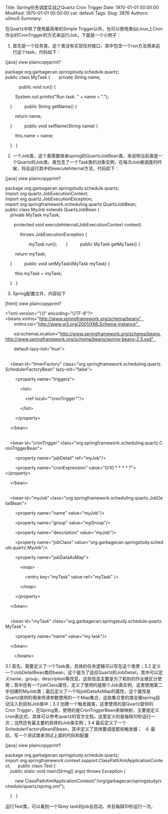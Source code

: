 Title: Spring任务调度实战之Quartz Cron Trigger
Date: 1970-01-01 00:00:00
Modified: 1970-01-01 00:00:00
cat: default
Tags: 
Slug: 3876
Authors: u0mo5 
Summary: 

在Quartz中除了使用最简单的Simple Trigger以外，也可以使用类似Linux上Cron作业的CronTrigger的方式来运行Job，下面是一个小例子：
1. 首先是一个任务类，这个类没有实现任何接口，其中包含一个run方法用来运行这个task，代码如下：
 



[java] view plaincopyprint?
 



package org.garbagecan.springstudy.schedule.quartz;  
  
public class MyTask {  
    private String name;  

      
    public void run() {  

        System.out.println("Run task: " + name + ".");  

    }  
  
    public String getName() {  

        return name;  

    }  
  
    public void setName(String name) {  

        this.name = name;  

    }  
}  


2. 一个Job类，这个类需要继承spring的QuartzJobBean类，来说明当前类是一个Quartz的Job类，类包含了一个Task类的对象实例，在每次Job被调度的时候，将会运行其中的executeInternal方法，代码如下：
 
 



[java] view plaincopyprint?
 



package org.garbagecan.springstudy.schedule.quartz;  
  
import org.quartz.JobExecutionContext;  
import org.quartz.JobExecutionException;  
import org.springframework.scheduling.quartz.QuartzJobBean;  
  
public class MyJob extends QuartzJobBean {  
      
    private MyTask myTask;  

  
    protected void executeInternal(JobExecutionContext context)  

            throws JobExecutionException {  

          
        myTask.run();  
    }  
  
    public MyTask getMyTask() {  

        return myTask;  

    }  
  
    public void setMyTask(MyTask myTask) {  

        this.myTask = myTask;  

    }  
}  


3. Spring配置文件，内容如下
 
 



[html] view plaincopyprint?
 



&lt;?xml version="1.0" encoding="UTF-8"?&gt;  
&lt;beans xmlns="http://www.springframework.org/schema/beans"  
       xmlns:xsi="http://www.w3.org/2001/XMLSchema-instance"  

       xsi:schemaLocation="http://www.springframework.org/schema/beans http://www.springframework.org/schema/beans/spring-beans-2.5.xsd"  

       default-lazy-init="true"&gt;  

  
    &lt;bean id="timerFactory" class="org.springframework.scheduling.quartz.SchedulerFactoryBean" lazy-init="false"&gt;  

        &lt;property name="triggers"&gt;  

            &lt;list&gt;  

                &lt;ref local=""cronTrigger""/&gt;  

            &lt;/list&gt;  

        &lt;/property&gt;  

    &lt;/bean&gt;  

  
    &lt;bean id="cronTrigger" class="org.springframework.scheduling.quartz.CronTriggerBean"&gt;  

        &lt;property name="jobDetail" ref="myJob"/&gt;  

        &lt;property name="cronExpression" value="0/10 * * * * ?"&gt;&lt;/property&gt;  

    &lt;/bean&gt;  

      
    &lt;bean id="myJob" class="org.springframework.scheduling.quartz.JobDetailBean"&gt;  

        &lt;property name="name" value="myJob"/&gt;  

        &lt;property name="group" value="myGroup"/&gt;  

        &lt;property name="description" value="myJob"/&gt;  

        &lt;property name="jobClass" value="org.garbagecan.springstudy.schedule.quartz.MyJob"/&gt;  

        &lt;property name="jobDataAsMap"&gt;  

            &lt;map&gt;  

                &lt;entry key="myTask" value-ref="myTask" /&gt;  

            &lt;/map&gt;  

        &lt;/property&gt;  

    &lt;/bean&gt;  

      
    &lt;bean id="myTask" class="org.garbagecan.springstudy.schedule.quartz.MyTask"&gt;  

        &lt;property name="name" value="my task"/&gt;  

    &lt;/bean&gt;  

      
&lt;/beans&gt;  


3.1 首先，需要定义了一个Task类，具体的任务逻辑可以写在这个类里；3.2 定义一个JobDetailBean类的bean，这个是为了适应Quartz的JobDetail，其中可以定义name，group，description等信息，这些信息主要是为了和别的作业做区分使用；其中还有一个jobClass属性，定义了使用的是那个Job类实例，这里使用第二步创建的MyJob类；最后定义了一个叫jobDataAsMap的属性，这个属性是Quartz提供的用来传递参数使用的一个Map集合，这些集合里的类会被spring自动注入到目标Job类中；3.3 创建一个触发器类，这里使用的是Quartz提供的Cron Trigger，在Spring里，使用的是CronTriggerBean来做映射，主要是定义cron表达式，具体可以参考quartz的官方文档，这里定义的是每隔10秒运行一次；当然还有最主要的具体的Job类实例；3.4 最后定义了一个SchedulerFactoryBean的bean，其中定义了具体要调度那些触发器；
 
4. 最后，写一个测试类来测试上面的代码和配置
 



[java] view plaincopyprint?
 





package org.garbagecan.springstudy.schedule.quartz;  
  
import org.springframework.context.support.ClassPathXmlApplicationContext;  
  
public class Test {  
    public static void main(String[] args) throws Exception {  

        new ClassPathXmlApplicationContext("/org/garbagecan/springstudy/schedule/quartz/spring.xml");  

    }  
}  




运行Test类，可以看到一个叫my task的job会启动，并且每隔10秒运行一次。
 
 
